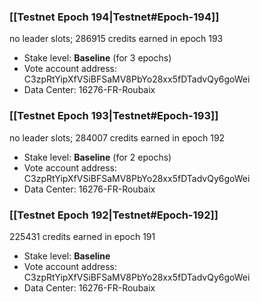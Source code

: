 ### [[Testnet Epoch 194|Testnet#Epoch-194]]
no leader slots; 286915 credits earned in epoch 193
* Stake level: **Baseline** (for 3 epochs)
* Vote account address: C3zpRtYipXfVSiBFSaMV8PbYo28xx5fDTadvQy6goWei
* Data Center: 16276-FR-Roubaix
### [[Testnet Epoch 193|Testnet#Epoch-193]]
no leader slots; 284007 credits earned in epoch 192
* Stake level: **Baseline** (for 2 epochs)
* Vote account address: C3zpRtYipXfVSiBFSaMV8PbYo28xx5fDTadvQy6goWei
* Data Center: 16276-FR-Roubaix
### [[Testnet Epoch 192|Testnet#Epoch-192]]
225431 credits earned in epoch 191
* Stake level: **Baseline**
* Vote account address: C3zpRtYipXfVSiBFSaMV8PbYo28xx5fDTadvQy6goWei
* Data Center: 16276-FR-Roubaix